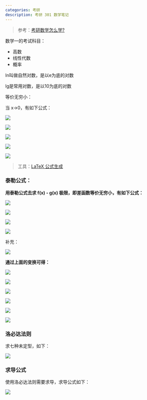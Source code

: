 ```yaml
---
categories: 考研
description: 考研 301 数学笔记
---
```


>参考：[考研数学怎么学?](https://www.zhihu.com/question/22527928/answer/130117447)

数学一的考试科目：
- 高数
- 线性代数
- 概率

ln叫做自然对数，是以e为底的对数

lg是常用对数，是以10为底的对数

等价无穷小：

当 x→0，有如下公式：

![][1]

![][2]

![][3]

![][4]

![][5]

>工具：[LaTeX 公式生成](http://www.codecogs.com/latex/eqneditor.php)

### 泰勒公式：

**用泰勒公式去求 f(x) - g(x) 极限，即差函数等价无穷小，有如下公式：**

![][6]

![][7]

![][8]

![][9]

补充：

![][10]

**通过上面的变换可得：**

![][11]

![][12]

![][13]

![][14]

![][15]

![][16]

### 洛必达法则

求七种未定型，如下：

![][17]

### 求导公式

使用洛必达法则需要求导，求导公式如下：

![][18]


  [1]: https://www.github.com/nnngu/FigureBed/raw/master/2018/7/3/1530625466843.jpg
  [2]: https://www.github.com/nnngu/FigureBed/raw/master/2018/7/3/1530625547759.jpg
  [3]: https://www.github.com/nnngu/FigureBed/raw/master/2018/7/3/1530625607359.jpg
  [4]: https://www.github.com/nnngu/FigureBed/raw/master/2018/7/3/1530625647618.jpg
  [5]: https://www.github.com/nnngu/FigureBed/raw/master/2018/7/3/1530625870778.jpg
  [6]: https://www.github.com/nnngu/FigureBed/raw/master/2018/7/6/1530832203574.jpg
  [7]: https://www.github.com/nnngu/FigureBed/raw/master/2018/7/6/1530832163701.jpg
  [8]: https://www.github.com/nnngu/FigureBed/raw/master/2018/7/6/1530832301521.jpg
  [9]: https://www.github.com/nnngu/FigureBed/raw/master/2018/7/6/1530832387393.jpg
  [10]: https://www.github.com/nnngu/FigureBed/raw/master/2018/7/7/1530933130403.jpg
  [11]: https://www.github.com/nnngu/FigureBed/raw/master/2018/7/6/1530834577521.jpg
  [12]: https://www.github.com/nnngu/FigureBed/raw/master/2018/7/6/1530834685015.jpg
  [13]: https://www.github.com/nnngu/FigureBed/raw/master/2018/7/6/1530834733671.jpg
  [14]: https://www.github.com/nnngu/FigureBed/raw/master/2018/7/6/1530834776053.jpg
  [15]: https://www.github.com/nnngu/FigureBed/raw/master/2018/7/6/1530834835100.jpg
  [16]: https://www.github.com/nnngu/FigureBed/raw/master/2018/7/6/1530834900851.jpg
  [17]: https://www.github.com/nnngu/FigureBed/raw/master/2018/7/8/1531059459661.jpg
  [18]: https://www.github.com/nnngu/FigureBed/raw/master/2018/7/9/1531094746174.jpg